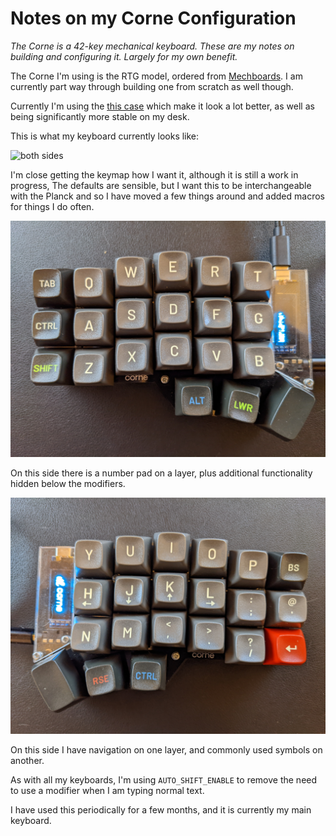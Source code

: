 # Notes on my Corne Configuration

_The Corne is a 42-key mechanical keyboard. These are my notes on building and configuring it. Largely for my own benefit._

The Corne I'm using is the RTG model, ordered from [Mechboards](https://mechboards.co.uk/). I am currently part way through building one from scratch as well though.

Currently I'm using the [this case](https://www.etsy.com/uk/listing/1179555093/high-profile-corne-3dp-case) which make it look a lot better, as well as being significantly more stable on my desk.

This is what my keyboard currently looks like:

![both sides](./images/corne.jpg)

I'm close getting the keymap how I want it, although it is still a work in progress, The defaults are sensible, but I want this to be interchangeable with the Planck and so I have moved a few things around and added macros for things I do often.

![Right hand side of my Corne](./images/lhs.jpg)

On this side there is a number pad on a layer, plus additional functionality hidden below the modifiers.

![Right hand side of my Corne](./images/rhs.jpg)

On this side I have navigation on one layer, and commonly used symbols on another.

As with all my keyboards, I'm using `AUTO_SHIFT_ENABLE` to remove the need to use a modifier when I am typing normal text.

I have used this periodically for a few months, and it is currently my main keyboard.
